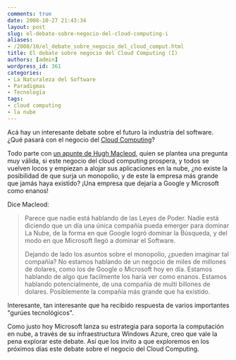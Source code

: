 ```yaml
---
comments: true
date: 2008-10-27 21:43:34
layout: post
slug: el-debate-sobre-negocio-del-cloud-computing-i
aliases:
- /2008/10/el_debate_sobre_negocio_del_cloud_comput.html
title: El debate sobre negocio del Cloud Computing (I)
authors: [admin]
wordpress_id: 361
categories:
- La Naturaleza del Software
- Paradigmas
- Tecnología
tags:
- cloud computing
- la nube
---
```


Acá hay un interesante debate sobre el futuro la industria del software. ¿Qué pasará con el negocio del [Cloud Computing](http://es.wikipedia.org/wiki/Computaci%C3%B3n_en_nube)?

Todo parte con [un apunte de Hugh Macleod](http://www.gapingvoid.com/Moveable_Type/archives/004638.html), quien se plantea una pregunta muy válida, si este negocio del cloud computing prospera, y todos se vuelven locos y empiezan a alojar sus aplicaciones en la nube, ¿no existe la posibilidad de que surja un monopolio, y de este la empresa más grande que jamás haya existido? ¡Una empresa que dejaría a Google y Microsoft como enanos!

Dice Macleod:

> Parece que nadie está hablando de las Leyes de Poder. Nadie está diciendo que un día una única compañía pueda emerger para dominar La Nube, de la forma en que Google logró dominar la Búsqueda, y del modo en que Microsoft llegó a dominar el Software.
>
> Dejando de lado los asuntos sobre el monopolio, ¿pueden imaginar tal compañía? No estamos hablando de un negocio de miles de millones de dolares, como los de Google o Microsoft hoy en día. Estamos hablando de algo que facilmente los haría ver como enanos. Estamos hablando potencialmente, de una compañia de multi billones de dolares. Posiblemente la compañía más grande que ha existido.

Interesante, tan interesante que ha recibido respuesta de varios importantes "gurúes tecnológicos".

Como justo hoy Microsoft lanza su estrategia para soporta la computación en nube, a través de su infraestructura Windows Azure, creo que vale la pena explorar este debate. Así que los invito a que exploremos en los próximos días este debate sobre el negocio del Cloud Computing.



